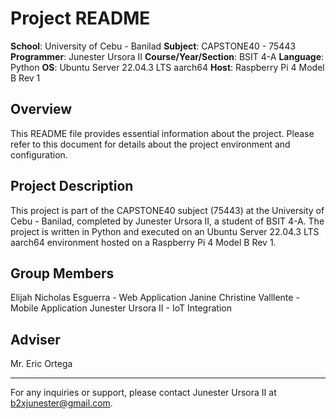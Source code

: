 # Project README

**School**: University of Cebu - Banilad
**Subject**: CAPSTONE40 - 75443
**Programmer**: Junester Ursora II
**Course/Year/Section**: BSIT 4-A
**Language**: Python
**OS**: Ubuntu Server 22.04.3 LTS aarch64
**Host**: Raspberry Pi 4 Model B Rev 1

## Overview

This README file provides essential information about the project. Please refer to this document for details about the project environment and configuration.

## Project Description

This project is part of the CAPSTONE40 subject (75443) at the University of Cebu - Banilad, completed by Junester Ursora II, a student of BSIT 4-A. The project is written in Python and executed on an Ubuntu Server 22.04.3 LTS aarch64 environment hosted on a Raspberry Pi 4 Model B Rev 1.

## Group Members 
Elijah Nicholas Esguerra - Web Application
Janine Christine Valllente - Mobile Application
Junester Ursora II - IoT Integration

## Adviser
Mr. Eric Ortega

---

For any inquiries or support, please contact Junester Ursora II at [b2xjunester@gmail.com](mailto:b2xjunester@gmail.com).
